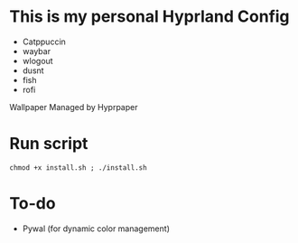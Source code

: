 # This is my personal Hyprland Config
- Catppuccin
- waybar
- wlogout
- dusnt
- fish
- rofi

Wallpaper Managed by Hyprpaper

# Run script
`chmod +x install.sh ; ./install.sh`

# To-do
- Pywal (for dynamic color management)